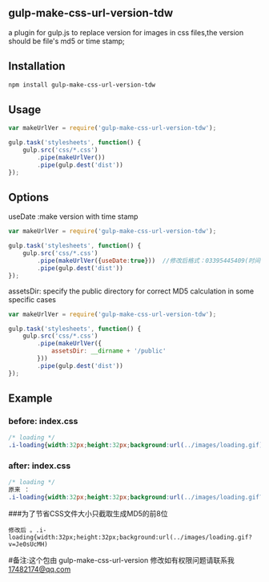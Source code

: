## gulp-make-css-url-version-tdw



a plugin for gulp.js to replace version for images in css files,the version should be file's md5 or time stamp;

## Installation

```bash
npm install gulp-make-css-url-version-tdw
```

## Usage

```js
var makeUrlVer = require('gulp-make-css-url-version-tdw');

gulp.task('stylesheets', function() {
    gulp.src('css/*.css')
        .pipe(makeUrlVer())
        .pipe(gulp.dest('dist'))
});
```

## Options

useDate :make version with time stamp

```js
var makeUrlVer = require('gulp-make-css-url-version-tdw');

gulp.task('stylesheets', function() {
    gulp.src('css/*.css')
        .pipe(makeUrlVer({useDate:true}))  //修改后格式：03395445409(时间拼接精确到毫秒)  原格式：yy-mm-dd
        .pipe(gulp.dest('dist'))
});
```

assetsDir: specify the public directory for correct MD5 calculation in some specific cases

```js
var makeUrlVer = require('gulp-make-css-url-version-tdw');

gulp.task('stylesheets', function() {
    gulp.src('css/*.css')
        .pipe(makeUrlVer({
            assetsDir: __dirname + '/public'
        }))
        .pipe(gulp.dest('dist'))
});
```

## Example

### before: index.css

```css
/* loading */
.i-loading{width:32px;height:32px;background:url(../images/loading.gif) no-repeat;}    
```

### after: index.css

```css
/* loading */
原来 ：
.i-loading{width:32px;height:32px;background:url(../images/loading.gif?v=Je0sUcMH0mhJPWdZdpHzXg%3D%3D) no-repeat}
```
###为了节省CSS文件大小只截取生成MD5的前8位
```
修改后 。.i-loading{width:32px;height:32px;background:url(../images/loading.gif?v=Je0sUcMH)  
```


#备注:这个包由 gulp-make-css-url-version 修改如有权限问题请联系我 17482174@qq.com
